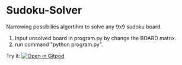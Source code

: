 # Sudoku-Solver
Narrowing possibilies algortihm to solve any 9x9 sudoku board.

1. Input unsolved board in program.py by change the BOARD matrix.
2. run command "python program.py".

Try it: [![Open in Gitpod](https://gitpod.io/button/open-in-gitpod.svg)](https://gitpod.io/#https://github.com/ihammadasghar/Sudoku-Solver)
